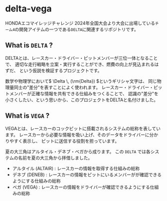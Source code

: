 # delta-vega
HONDAエコマイレッジチャレンジ 2024年全国大会より大会に出場している`チーム4`の開発アイテムの一つである`DELTA`に関連するリポジトリです。

## What is `DELTA` ?
DELTAとは、レースカー・ドライバー・ピットメンバーが三位一体となることで、
適切な走行戦略を立案・実行することができ、燃費の向上が見込まれるはずだ、
という仮説を検証するプロジェクトです。

数学や物理学において$` \Delta \, (\rm{Delta}) `$というギリシャ文字は、
同じ物理量同士の"差分"を表すことによく使われます。
レースカー・ドライバー・ピットメンバーが正確な情報を共有できる仕組みをつくることで、
認識の"差分"を小さくしたい、という思いから、このプロジェクトをDELTAと名付けました。

## What is `VEGA` ?
VEGAとは、レースカーのコックピットに搭載されるシステムの総称を表しています。
レースカーから必要な情報を吸い上げ、そのデータをドライバーに分かりやすく表示し、
ピットに送信する役割を担っています。

夏の大三角はアルタイル・デネブ・ベガから成ります。
この `DELTA` では各システムの名前を夏の大三角から拝借しました。

- アルタイル (ALTAIR) : レースカーの情報を取得する仕組みの総称
- デネブ (DENEB) : レースカーの情報をピットにいるメンバーがが確認できるようにする仕組みの総称
- ベガ (VEGA) : レースカーの情報をドライバーが確認できるようにする仕組みの総称